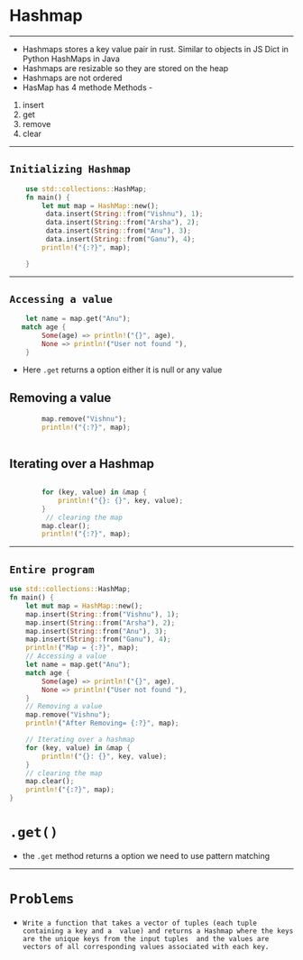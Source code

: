 # Hashmap

---

- Hashmaps stores a key value pair in rust.
  Similar to objects in JS
  Dict in Python
  HashMaps in Java
- Hashmaps are resizable so they are stored on the heap
- Hashmaps are not ordered
  <br>
- HasMap has 4 methode
  Methods -

1. insert
2. get
3. remove
4. clear

---

## `Initializing Hashmap`

```rust
    use std::collections::HashMap;
    fn main() {
        let mut map = HashMap::new();
         data.insert(String::from("Vishnu"), 1);
         data.insert(String::from("Arsha"), 2);
         data.insert(String::from("Anu"), 3);
         data.insert(String::from("Ganu"), 4);
        println!("{:?}", map);

    }
```

---

## `Accessing a value`

```rust
    let name = map.get("Anu");
   match age {
        Some(age) => println!("{}", age),
        None => println!("User not found "),
    }
```
- Here `.get` returns a option either it is null or any value
## Removing a value

```rust
        map.remove("Vishnu");
        println!("{:?}", map);
       
```

## Iterating over a Hashmap

```rust

        for (key, value) in &map {
            println!("{}: {}", key, value);
        }
         // clearing the map
        map.clear();
        println!("{:?}", map);

```

---

## `Entire program`

```rust
use std::collections::HashMap;
fn main() {
    let mut map = HashMap::new();
    map.insert(String::from("Vishnu"), 1);
    map.insert(String::from("Arsha"), 2);
    map.insert(String::from("Anu"), 3);
    map.insert(String::from("Ganu"), 4);
    println!("Map = {:?}", map);
    // Accessing a value
    let name = map.get("Anu");
    match age {
        Some(age) => println!("{}", age),
        None => println!("User not found "),
    }
    // Removing a value
    map.remove("Vishnu");
    println!("After Removing= {:?}", map);

    // Iterating over a hashmap
    for (key, value) in &map {
        println!("{}: {}", key, value);
    }
    // clearing the map
    map.clear();
    println!("{:?}", map);
}

```
# `.get()`
- the `.get` method returns a option we need to use pattern matching
---
# `Problems`

- `Write a function that takes a vector of tuples (each tuple containing a key and a 
value) and returns a Hashmap where the keys are the unique keys from the input tuples 
and the values are vectors of all corresponding values associated with each key.
`
